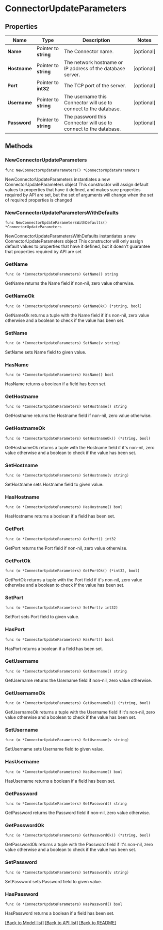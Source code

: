 # ConnectorUpdateParameters

## Properties

Name | Type | Description | Notes
------------ | ------------- | ------------- | -------------
**Name** | Pointer to **string** | The Connector name. | [optional] 
**Hostname** | Pointer to **string** | The network hostname or IP address of the database server. | [optional] 
**Port** | Pointer to **int32** | The TCP port of the server. | [optional] 
**Username** | Pointer to **string** | The username this Connector will use to connect to the database. | [optional] 
**Password** | Pointer to **string** | The password this Connector will use to connect to the database. | [optional] 

## Methods

### NewConnectorUpdateParameters

`func NewConnectorUpdateParameters() *ConnectorUpdateParameters`

NewConnectorUpdateParameters instantiates a new ConnectorUpdateParameters object
This constructor will assign default values to properties that have it defined,
and makes sure properties required by API are set, but the set of arguments
will change when the set of required properties is changed

### NewConnectorUpdateParametersWithDefaults

`func NewConnectorUpdateParametersWithDefaults() *ConnectorUpdateParameters`

NewConnectorUpdateParametersWithDefaults instantiates a new ConnectorUpdateParameters object
This constructor will only assign default values to properties that have it defined,
but it doesn't guarantee that properties required by API are set

### GetName

`func (o *ConnectorUpdateParameters) GetName() string`

GetName returns the Name field if non-nil, zero value otherwise.

### GetNameOk

`func (o *ConnectorUpdateParameters) GetNameOk() (*string, bool)`

GetNameOk returns a tuple with the Name field if it's non-nil, zero value otherwise
and a boolean to check if the value has been set.

### SetName

`func (o *ConnectorUpdateParameters) SetName(v string)`

SetName sets Name field to given value.

### HasName

`func (o *ConnectorUpdateParameters) HasName() bool`

HasName returns a boolean if a field has been set.

### GetHostname

`func (o *ConnectorUpdateParameters) GetHostname() string`

GetHostname returns the Hostname field if non-nil, zero value otherwise.

### GetHostnameOk

`func (o *ConnectorUpdateParameters) GetHostnameOk() (*string, bool)`

GetHostnameOk returns a tuple with the Hostname field if it's non-nil, zero value otherwise
and a boolean to check if the value has been set.

### SetHostname

`func (o *ConnectorUpdateParameters) SetHostname(v string)`

SetHostname sets Hostname field to given value.

### HasHostname

`func (o *ConnectorUpdateParameters) HasHostname() bool`

HasHostname returns a boolean if a field has been set.

### GetPort

`func (o *ConnectorUpdateParameters) GetPort() int32`

GetPort returns the Port field if non-nil, zero value otherwise.

### GetPortOk

`func (o *ConnectorUpdateParameters) GetPortOk() (*int32, bool)`

GetPortOk returns a tuple with the Port field if it's non-nil, zero value otherwise
and a boolean to check if the value has been set.

### SetPort

`func (o *ConnectorUpdateParameters) SetPort(v int32)`

SetPort sets Port field to given value.

### HasPort

`func (o *ConnectorUpdateParameters) HasPort() bool`

HasPort returns a boolean if a field has been set.

### GetUsername

`func (o *ConnectorUpdateParameters) GetUsername() string`

GetUsername returns the Username field if non-nil, zero value otherwise.

### GetUsernameOk

`func (o *ConnectorUpdateParameters) GetUsernameOk() (*string, bool)`

GetUsernameOk returns a tuple with the Username field if it's non-nil, zero value otherwise
and a boolean to check if the value has been set.

### SetUsername

`func (o *ConnectorUpdateParameters) SetUsername(v string)`

SetUsername sets Username field to given value.

### HasUsername

`func (o *ConnectorUpdateParameters) HasUsername() bool`

HasUsername returns a boolean if a field has been set.

### GetPassword

`func (o *ConnectorUpdateParameters) GetPassword() string`

GetPassword returns the Password field if non-nil, zero value otherwise.

### GetPasswordOk

`func (o *ConnectorUpdateParameters) GetPasswordOk() (*string, bool)`

GetPasswordOk returns a tuple with the Password field if it's non-nil, zero value otherwise
and a boolean to check if the value has been set.

### SetPassword

`func (o *ConnectorUpdateParameters) SetPassword(v string)`

SetPassword sets Password field to given value.

### HasPassword

`func (o *ConnectorUpdateParameters) HasPassword() bool`

HasPassword returns a boolean if a field has been set.


[[Back to Model list]](../README.md#documentation-for-models) [[Back to API list]](../README.md#documentation-for-api-endpoints) [[Back to README]](../README.md)


